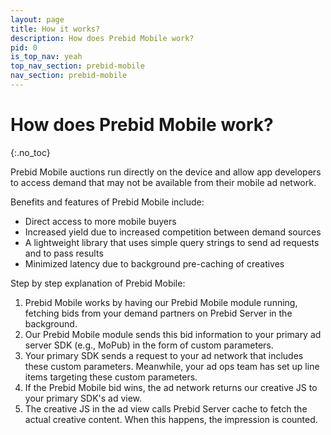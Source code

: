```yaml
---
layout: page
title: How it works?
description: How does Prebid Mobile work?
pid: 0
is_top_nav: yeah
top_nav_section: prebid-mobile
nav_section: prebid-mobile
---
```


<div class="bs-docs-section" markdown="1">

# How does Prebid Mobile work?
{:.no_toc}

Prebid Mobile auctions run directly on the device and allow app developers to access demand that may not be available from their mobile ad network.

Benefits and features of Prebid Mobile include:

 - Direct access to more mobile buyers
 - Increased yield due to increased competition between demand sources
 - A lightweight library that uses simple query strings to send ad requests and to pass results
 - Minimized latency due to background pre-caching of creatives

Step by step explanation of Prebid Mobile:

 1. Prebid Mobile works by having our Prebid Mobile module running, fetching bids from your demand partners on Prebid Server in the background.
 2. Our Prebid Mobile module sends this bid information to your primary ad server SDK (e.g., MoPub) in the form of custom parameters.
 3. Your primary SDK sends a request to your ad network that includes these custom parameters. Meanwhile, your ad ops team has set up line items targeting these custom parameters.
 4. If the Prebid Mobile bid wins, the ad network returns our creative JS to your primary SDK's ad view.
 5. The creative JS in the ad view calls Prebid Server cache to fetch the actual creative content. When this happens, the impression is counted.

</div>
